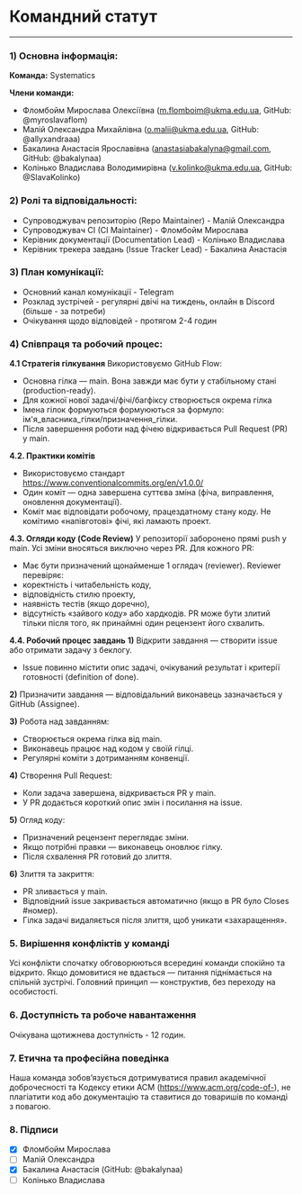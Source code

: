# Командний статут
---
### 1) Основна інформація: 
**Команда:**
Systematics

**Члени команди:**
- Фломбойм Мирослава Олексіївна (m.flomboim@ukma.edu.ua, GitHub: @myroslavaflom)
- Малій Олександра Михайлівна (o.malii@ukma.edu.ua, GitHub: @allyxandraaa)
- Бакалина Анастасія Ярославівна (anastasiabakalyna@gmail.com, GitHub: @bakalynaa)
- Колінько Владислава Володимирівна (v.kolinko@ukma.edu.ua, GitHub: @SlavaKolinko)

### 2) Ролі та відповідальності:
- Супроводжувач репозиторію (Repo Maintainer) - Малій Олександра
- Супроводжувач CI (CI Maintainer) - Фломбойм Мирослава
- Керівник документації (Documentation Lead) - Колінько Владислава
- Керівник трекера завдань (Issue Tracker Lead) - Бакалина Анастасія

### 3) План комунікації:
- Основний канал комунікації - Telegram
- Розклад зустрічей - регулярні двічі на тиждень, онлайн в Discord (більше - за потреби)
- Очікування щодо відповідей - протягом 2-4 годин

### 4) Співпраця та робочий процес: 
**4.1 Стратегія гілкування**
Використовуємо GitHub Flow:
- Основна гілка — main. Вона завжди має бути у стабільному стані (production-ready).
- Для кожної нової задачі/фічі/багфіксу створюється окрема гілка
- Імена гілок формуються формуюються за формуло: ім'я_власника_гілки/призначення_гілки.
- Після завершення роботи над фічею відкривається Pull Request (PR) у main.

**4.2. Практики комітів**
- Використовуємо стандарт https://www.conventionalcommits.org/en/v1.0.0/
- Один коміт — одна завершена суттєва зміна (фіча, виправлення, оновлення документації).
- Коміт має відповідати робочому, працездатному стану коду. Не комітимо «напівготові» фічі, які ламають проект.

**4.3. Огляди коду (Code Review)**
У репозиторії заборонено прямі push у main. Усі зміни вносяться виключно через PR.
Для кожного PR:
- Має бути призначений щонайменше 1 оглядач (reviewer). 
Reviewer перевіряє:
- коректність і читабельність коду,
- відповідність стилю проекту,
- наявність тестів (якщо доречно),
- відсутність «зайвого коду» або хардкодів.
PR може бути злитий тільки після того, як принаймні один рецензент його схвалить.

**4.4. Робочий процес завдань**
**1)** Відкрити завдання — створити issue або отримати задачу з беклогу.
- Issue повинно містити опис задачі, очікуваний результат і критерії готовності (definition of done).

**2)** Призначити завдання — відповідальний виконавець зазначається у GitHub (Assignee).

**3)** Робота над завданням:
- Створюється окрема гілка від main.
- Виконавець працює над кодом у своїй гілці.
- Регулярні коміти з дотриманням конвенції.

**4)** Створення Pull Request:
- Коли задача завершена, відкривається PR у main.
- У PR додається короткий опис змін і посилання на issue.

**5)** Огляд коду:
- Призначений рецензент переглядає зміни.
- Якщо потрібні правки — виконавець оновлює гілку.
- Після схвалення PR готовий до злиття.

**6)** Злиття та закриття:
- PR зливається у main.
- Відповідний issue закривається автоматично (якщо в PR було Closes #номер).
- Гілка задачі видаляється після злиття, щоб уникати «захаращення».

### 5. Вирішення конфліктів у команді
Усі конфлікти спочатку обговорюються всередині команди спокійно та відкрито. Якщо домовитися не вдається — питання піднімається на спільній зустрічі. Головний принцип — конструктив, без переходу на особистості.

### 6. Доступність та робоче навантаження
Очікувана щотижнева доступність - 12 годин.

### 7. Етична та професійна поведінка
Наша команда зобовʼязується дотримуватися правил академічної доброчесності та Кодексу
етики ACM (https://www.acm.org/code-of-), не плагіатити код або документацію та ставитися до товаришів по команді з повагою.

### 8. Підписи
- [x] Фломбойм Мирослава 
- [ ] Малій Олександра
- [x] Бакалина Анастасія (GitHub: @bakalynaa)  
- [ ] Колінько Владислава